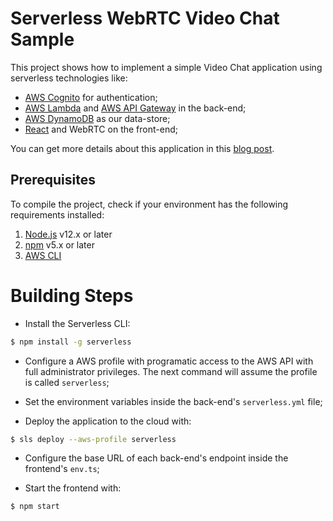 # Serverless WebRTC Video Chat Sample

This project shows how to implement a simple Video Chat application using serverless technologies like:
- [AWS Cognito](https://aws.amazon.com/cognito/) for authentication;
- [AWS Lambda](https://aws.amazon.com/lambda/) and [AWS API Gateway](https://aws.amazon.com/api-gateway/) in the back-end;
- [AWS DynamoDB](https://aws.amazon.com/dynamodb/) as our data-store;
- [React](https://reactjs.org/) and WebRTC on the front-end;

You can get more details about this application in this [blog post](https://blog.mauriciomaia.dev/programming/video-chat/).

## Prerequisites

To compile the project, check if your environment has the following requirements installed:

1. [Node.js](https://nodejs.org/) v12.x or later
2. [npm](https://www.npmjs.com/) v5.x or later
3. [AWS CLI](https://aws.amazon.com/pt/cli/)

# Building Steps

- Install the Serverless CLI:

```bash
$ npm install -g serverless
````

- Configure a AWS profile with programatic access to the AWS API with full administrator privileges. The next command will assume the profile is called `serverless`;

- Set the environment variables inside the back-end's `serverless.yml` file;

- Deploy the application to the cloud with:

```bash
$ sls deploy --aws-profile serverless
````

- Configure the base URL of each back-end's endpoint inside the frontend's `env.ts`;

- Start the frontend with:

```bash
$ npm start
```
